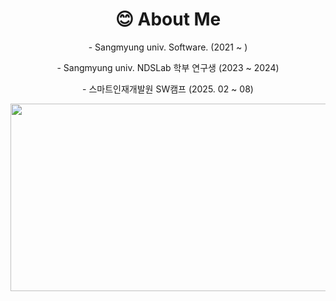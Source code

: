 ## <h1 align="center">😊 About Me</h1>

<p align="center">- Sangmyung univ. Software. (2021 ~ )</p>
<p align="center">- Sangmyung univ. NDSLab 학부 연구생 (2023 ~ 2024)</p>
<p align="center">- 스마트인재개발원 SW캠프 (2025. 02 ~ 08)</p>

<p align="center">
  <a href="https://www.gitanimals.org/en_US?utm_medium=image&utm_source=heejin-02&utm_content=farm">
  <img
    src="https://render.gitanimals.org/farms/heejin-02"
    width="600"
    height="300"
  />
  </a>
</p>

<!--
**heejin-02/heejin-02** is a ✨ _special_ ✨ repository because its `README.md` (this file) appears on your GitHub profile.

Here are some ideas to get you started:

- 🔭 I’m currently working on ...
- 🌱 I’m currently learning ...
- 👯 I’m looking to collaborate on ...
- 🤔 I’m looking for help with ...
- 💬 Ask me about ...
- 📫 How to reach me: ...
- 😄 Pronouns: ...
- ⚡ Fun fact: ...

-->
